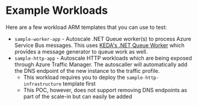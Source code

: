 # Example Workloads

Here are a few workload ARM templates that you can use to test:

- `sample-worker-app` - Autoscale .NET Queue worker(s) to process Azure Service Bus messages. This uses [KEDA's .NET Queue Worker](https://github.com/kedacore/sample-dotnet-worker-servicebus-queue) which provides a message generator to queue work as well.
- `sample-http-app` - Autoscale HTTP workloads which are being exposed through Azure Traffic Manager. The autoscaller will automatically add the DNS endpoint of the new instance to the traffic profile.
  - This workload requires you to deploy the `sample-http-infrastructure` template first
  - This POC, however, does not support removing DNS endpoints as part of the scale-in but can easily be added
